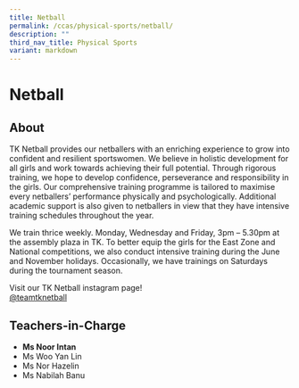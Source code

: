 ```yaml
---
title: Netball
permalink: /ccas/physical-sports/netball/
description: ""
third_nav_title: Physical Sports
variant: markdown
---
```

# Netball
## **About**

TK Netball provides our netballers with an enriching experience to grow into confident and resilient sportswomen. We believe in holistic development for all girls and work towards achieving their full potential. Through rigorous training, we hope to develop confidence, perseverance and responsibility in the girls. Our comprehensive training programme is tailored to maximise every netballers’ performance physically and psychologically. Additional academic support is also given to netballers in view that they have intensive training schedules throughout the year.

We train thrice weekly. Monday, Wednesday and Friday, 3pm – 5.30pm at the assembly plaza in TK. To better equip the girls for the East Zone and National competitions, we also conduct intensive training during the June and November holidays. Occasionally, we have trainings on Saturdays during the tournament season.

Visit our TK Netball instagram page!  
[@teamtknetball](https://www.instagram.com/teamtknetball/)

##  **Teachers-in-Charge**
*   **Ms Noor Intan**
*   Ms Woo Yan Lin
*   Ms Nor Hazelin
*   Ms Nabilah Banu